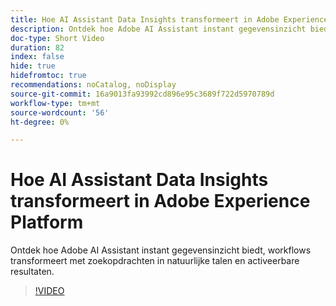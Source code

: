 ```yaml
---
title: Hoe AI Assistant Data Insights transformeert in Adobe Experience Platform
description: Ontdek hoe Adobe AI Assistant instant gegevensinzicht biedt, workflows transformeert met zoekopdrachten in natuurlijke talen en activeerbare resultaten.
doc-type: Short Video
duration: 82
index: false
hide: true
hidefromtoc: true
recommendations: noCatalog, noDisplay
source-git-commit: 16a9013fa93992cd896e95c3689f722d5970789d
workflow-type: tm+mt
source-wordcount: '56'
ht-degree: 0%

---
```



# Hoe AI Assistant Data Insights transformeert in Adobe Experience Platform

Ontdek hoe Adobe AI Assistant instant gegevensinzicht biedt, workflows transformeert met zoekopdrachten in natuurlijke talen en activeerbare resultaten.

<!-- 72_S653_3442539_81_how-ai-assistant-transforms-data-insights-in-adobe-experience-platform -->
>[!VIDEO](https://video.tv.adobe.com/v/3458305/?learn=on&enablevpops=true)
